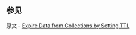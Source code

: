 ## 参见

原文 - [Expire Data from Collections by Setting TTL]( https://docs.mongodb.com/manual/tutorial/expire-data/ )

